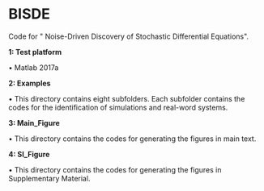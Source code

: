 # BISDE
Code for " Noise-Driven Discovery of Stochastic Differential Equations".

**1:  Test platform**

•	Matlab 2017a


**2:  Examples**

•	This directory contains eight subfolders.  Each subfolder contains the codes for the identification of simulations and real-word systems. 


**3:  Main_Figure**

•	This directory contains the codes for generating the figures in main text. 


**4:  SI_Figure**

•	This directory contains the codes for generating the figures in Supplementary Material.
